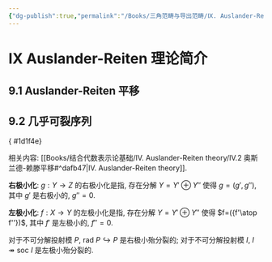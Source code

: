 ```yaml
---
{"dg-publish":true,"permalink":"/Books/三角范畴与导出范畴/Ⅸ. Auslander-Reiten 理论简介/9.2 几乎可裂序列/","dgPassFrontmatter":true,"created":"2024-07-26T20:01:21.694+08:00","updated":"2024-08-05T17:37:27.637+08:00"}
---
```


# Ⅸ Auslander-Reiten 理论简介

## 9.1 Auslander-Reiten 平移

## 9.2 几乎可裂序列
{ #1d1f4e}


相关内容: [[Books/结合代数表示论基础/Ⅳ. Auslander-Reiten theory/Ⅳ.2 奥斯兰德-赖滕平移#^dafb47\|Ⅳ. Auslander-Reiten theory]].

**右极小化**: $g:Y\rightarrow Z$ 的右极小化是指, 存在分解 $Y=Y'\oplus Y''$ 使得 $g=(g',g'')$, 其中 $g'$ 是右极小的, $g''=0$.

**左极小化**: $f:X\rightarrow Y$ 的左极小化是指, 存在分解 $Y=Y'\oplus Y''$ 使得 $f=({f'\atop f''})$, 其中 $f'$ 是左极小的, $f''=0$.

 对于不可分解投射模 $P$,  $\mathrm{rad\ }P\hookrightarrow P$ 是右极小殆分裂的;
 对于不可分解投射模 $I$,  $I \twoheadrightarrow \mathrm{soc\ }I$ 是左极小殆分裂的.
